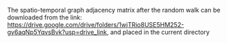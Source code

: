 The spatio-temporal graph adjacency matrix after the random walk can be downloaded from the link: https://drive.google.com/drive/folders/1wjTRio8USE5HM252-gy6aqNp5YqvsBvk?usp=drive_link, and placed in the current directory
